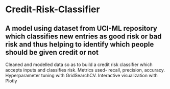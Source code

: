 # Credit-Risk-Classifier
## A model using dataset from UCI-ML repository which classifies new entries as good risk or bad risk and thus helping to identify which people should be given credit or not
Cleaned and modelled data so as to build a credit risk classifier which accepts inputs and classifies risk.
Metrics used- recall, precision, accuracy.
Hyperparameter tuning with GridSearchCV. 
Interactive visualization with Plotly
